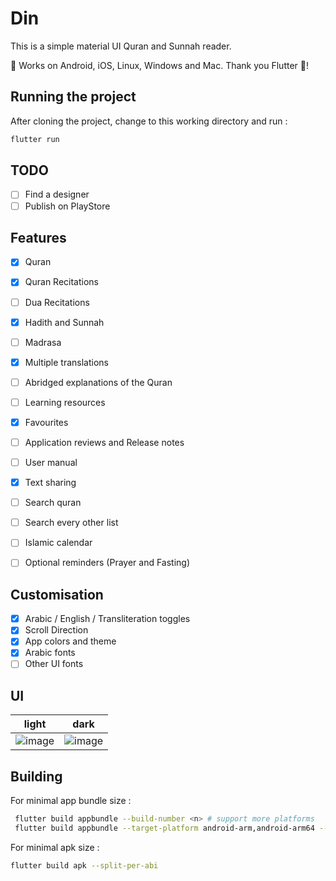 # Din

This is a simple material UI Quran and Sunnah reader.

🤟 Works on Android, iOS, Linux, Windows and Mac. Thank you Flutter 💖!

<!-- FIXME: Get android users and release into production -->
<!-- [https://play.google.com/store/apps/details?id=com.tallestlegacy.din] -->

## Running the project

After cloning the project, change to this working directory and run :

```sh
flutter run
```

## TODO

- [ ] Find a designer
- [ ] Publish on PlayStore

## Features

- [x] Quran
- [x] Quran Recitations
- [ ] Dua Recitations
- [x] Hadith and Sunnah
- [ ] Madrasa
- [x] Multiple translations
- [ ] Abridged explanations of the Quran
- [ ] Learning resources
- [x] Favourites
- [ ] Application reviews and Release notes
- [ ] User manual

- [x] Text sharing
- [ ] Search quran
- [ ] Search every other list
- [ ] Islamic calendar
- [ ] Optional reminders (Prayer and Fasting)

## Customisation

- [x] Arabic / English / Transliteration toggles
- [x] Scroll Direction
- [x] App colors and theme
- [x] Arabic fonts
- [ ] Other UI fonts

## UI

| light                                                                                                       | dark                                                                                                        |
| ----------------------------------------------------------------------------------------------------------- | ----------------------------------------------------------------------------------------------------------- |
| ![image](https://github.com/tallestlegacy/din_flutter/assets/71118951/32186746-7022-470d-adcc-032b9c28a475) | ![image](https://github.com/tallestlegacy/din_flutter/assets/71118951/d2f95ee9-65ce-4578-adc3-5817a18693b2) |

## Building

For minimal app bundle size :

```sh
 flutter build appbundle --build-number <n> # support more platforms
 flutter build appbundle --target-platform android-arm,android-arm64 --build-number <n>
```

For minimal apk size :

```sh
flutter build apk --split-per-abi
```
